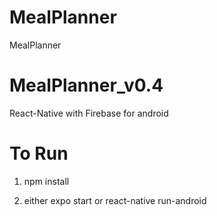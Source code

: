 # MealPlanner
MealPlanner

# MealPlanner_v0.4

React-Native with Firebase for android

# To Run

1. npm install

2. either expo start or react-native run-android
